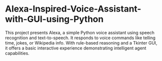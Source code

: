 # Alexa-Inspired-Voice-Assistant-with-GUI-using-Python
This project presents Alexa, a simple Python voice assistant using speech recognition and text-to-speech. It responds to voice commands like telling time, jokes, or Wikipedia info. With rule-based reasoning and a Tkinter GUI, it offers a basic interactive experience demonstrating intelligent agent capabilities.
